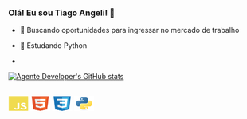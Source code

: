 ### Olá! Eu sou Tiago Angeli! 👋

- 🔎 Buscando oportunidades para ingressar no mercado de trabalho
- 🌱 Estudando Python


- <div>
 [![Agente Developer's GitHub stats](https://github-readme-stats.vercel.app/api?username=AgenteDeveloper&show_icons=true&theme=tokyonight)](https://github.com/AgenteDeveloper/github-readme-stats)

</div>

<div style="display: inline_block"><br>
  <img align="center" alt="Agente-Js" height="30" width="40" src="https://raw.githubusercontent.com/devicons/devicon/master/icons/javascript/javascript-plain.svg">
  <img align="center" alt="Rafa-HTML" height="30" width="40" src="https://raw.githubusercontent.com/devicons/devicon/master/icons/html5/html5-original.svg">
  <img align="center" alt="Rafa-CSS" height="30" width="40" src="https://raw.githubusercontent.com/devicons/devicon/master/icons/css3/css3-original.svg">
  <img align="center" alt="Rafa-Python" height="30" width="40" src="https://raw.githubusercontent.com/devicons/devicon/master/icons/python/python-original.svg">
</div>
